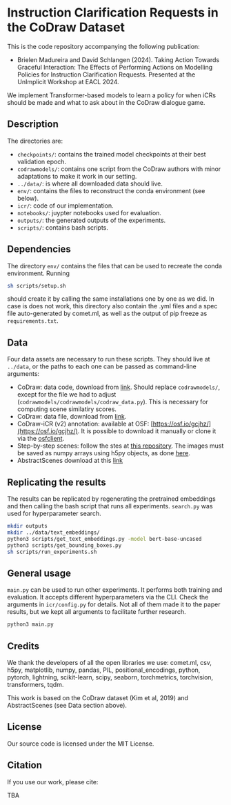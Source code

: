 # Instruction Clarification Requests in the CoDraw Dataset

This is the code repository accompanying the following publication:

- Brielen Madureira and David Schlangen (2024). Taking Action Towards Graceful Interaction: The Effects of Performing Actions on Modelling Policies for Instruction Clarification Requests. Presented at the UnImplicit Workshop at EACL 2024.

We implement Transformer-based models to learn a policy for when iCRs should be made and what to ask about in the CoDraw dialogue game.

## Description

The directories are:

- ```checkpoints/```: contains the trained model checkpoints at their best validation epoch.
- ```codrawmodels/```: contains one script from the CoDraw authors with minor adaptations to make it work in our setting.
- ```../data/```: is where all downloaded data should live.
- ```env/```: contains the files to reconstruct the conda environment (see below).
- ```icr/```: code of our implementation.
- ```notebooks/```: juypter notebooks used for evaluation.
- ```outputs/```: the generated outputs of the experiments.
- ```scripts/```: contains bash scripts.

## Dependencies

The directory ```env/``` contains the files that can be used to recreate the conda environment. Running

```bash
sh scripts/setup.sh
```

should create it by calling the same installations one by one as we did. In case is does not work, this directory also contain the .yml files and a spec file auto-generated by comet.ml, as well as the output of pip freeze as ```requirements.txt```.


## Data

Four data assets are necessary to run these scripts. They should live at ```../data```,
or the paths to each one can be passed as command-line arguments:

- CoDraw: data code, download from [link](https://github.com/facebookresearch/CoDraw). Should replace ```codrawmodels/```, except for the file we had to adjust (```codrawmodels/codrawmodels/codraw_data.py```). This is necessary for computing scene similatiry scores.
- CoDraw: data file, download from [link](https://drive.google.com/file/d/0B-u9nH58139bTy1XRFdqaVEzUGs/view?usp=sharing).
- CoDraw-iCR (v2) annotation: available at OSF: [https://osf.io/gcjhz/](https://osf.io/gcjhz/). It is possible to download it manually or clone it via the [osfclient](https://github.com/osfclient/osfclient).
- Step-by-step scenes: follow the stes at [this repository](https://github.com/briemadu/codraw-icr-v1/tree/main/data/IncrementalCoDrawImages). The images must be saved as numpy arrays using h5py objects, as done [here](https://github.com/briemadu/codraw-icr-v1/blob/2eefa9d1382dda5dfd30933a5a25398538d7c9a2/data/preprocessed/img_embeddings.py#L182).
- AbstractScenes download at this [link](https://www.microsoft.com/en-ca/download/details.aspx?id=52035)

## Replicating the results

The results can be replicated by regenerating the pretrained embeddings and then calling the bash script that runs all experiments. ```search.py``` was used for hyperparameter search.

```bash
mkdir outputs
mkdir ../data/text_embeddings/
python3 scripts/get_text_embeddings.py -model bert-base-uncased
python3 scripts/get_bounding_boxes.py
sh scripts/run_experiments.sh
```

## General usage

```main.py``` can be used to run other experiments. It performs both training and evaluation. It accepts different hyperparameters via the CLI. Check the arguments in ```icr/config.py``` for details. Not all of them made it to the paper results, but we kept all arguments to facilitate further research.

```bash
python3 main.py
```

## Credits

We thank the developers of all the open libraries we use: comet.ml, csv, h5py, matplotlib, numpy, pandas, PIL, positional_encodings, python, pytorch, lightning, scikit-learn, scipy, seaborn, torchmetrics, torchvision, transformers, tqdm.

This work is based on the CoDraw dataset (Kim et al, 2019) and AbstractScenes (see Data section above).

## License

Our source code is licensed under the MIT License.

## Citation

If you use our work, please cite:

TBA
